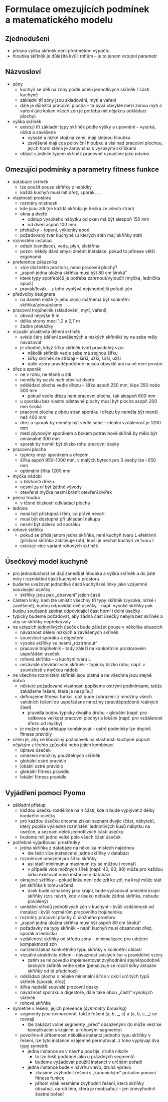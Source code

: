 # Formulace omezujících podmínek a matematického modelu

## Zjednodušení

- přesná výška skříněk není předmětem výpočtu
- hloubka skříněk je důležitá kvůli rohům – je to jenom vstupní parametr

## Názvosloví

- zóny
	- kuchyň se dělí na zóny podle účelu jednotlivých skříněk / částí kuchyně
	- základní tři zóny jsou skladování, mytí a vaření
	- dále je důležitá pracovní plocha – ta bývá obvykle mezi zónou mytí a vaření (ale kolem všech zón je potřeba mít nějakou odkládací plochu)
- výška skříněk
	- existují tři základní typy skříněk podle výšky a upevnění – vysoká, nízká a zavěšená
		- vysoké a nízké stojí na zemi, mají stejnou hloubku
		- zavěšené mají cca poloviční hloubku a visí nad pracovní plochou, jejich horní stěna je zarovnána s vysokými skříňkami
	- oblast s jedním typem skříněk pracovně označíme jako *pásmo*

## Omezující podmínky a parametry fitness funkce

- databáze skříněk
	- lze použít pouze skříňky z nabídky
	- každá kuchyň musí mít dřez, sporák, …
- vlastnosti prostoru
	- rozměry místnosti
	- kde jsou zdi (ne každá skřínka je hezká ze všech stran)
	- okna a dveře
		- odstup vysokého nábytku od oken má být alespoň 150 mm
		- od dveří aspoň 100 mm
	- překážky – topení, výklenky apod.
	- požadovaný tvar kuchyně (u kterých stěn mají skříňky stát)
- rozmístění instalací
	- odtah (ventilace), voda, plyn, elektřina
	- pozor: někdy dává smysl změnit instalace, pokud to přinese větší ergonomii
- preference zákazníka
	- více úložného prostoru, nebo pracovní plochy?
	- „aspoň jedna úložná skříňka musí být 80 cm široká“
	- které typy spotřebičů je potřeba zahrnout/vyloučit (myčka, lednička apod.)
	- pravák/levák – z toho vyplývá nejvhodnější pořadí zón
- předvolby designéra
	- na daném místě (v jeho okolí) má/nemá být konkrétní skříňka/zóna/pásmo
- pracovní trojúhelník (skladování, mytí, vaření)
	- obvod nejvýše 8 m
	- délka strany mezi 1,2 a 2,7 m
	- žádné překážky
- vizuální atraktivita dělení skříněk
	- svislé čáry (dělení zavěšených a nízkých skříněk) by na sebe měly navazovat
	- je vhodné, když šířky skříněk tvoří pravidelný vzor
		- několik skříněk vedle sebe má stejnou šířku
		- šířky skříněk se střídají – širší, užší, širší, užší
		- další vzory pravděpodobně nejsou obvyklé ani na ně není prostor
- dřez a sporák
	- ne v rohu, ne těsně u zdi
	- neměly by se *do nich* otevírat dveře
	- odkládací plocha vedle dřezu – šířka aspoň 250 mm, lépe 350 nebo 500 mm
		- pokud vedle dřezu není pracovní plocha, tak alespoň 600 mm
	- u sporáku bez vlastní odstavné plochy musí být plocha asopň 200 mm široká
	- pracovní plocha z obou stran sporáku i dřezu by neměla být menší než 400 mm
	- dřez a sporák by neměly být vedle sebe – ideální vzdálenost je 1200 mm
	- mezi plynovým sporákem a bokem potravinové skříně by mělo být minimálně 300 mm
	- sporák by neměl být blízko rohu pracovní desky
- pracovní plocha
	- typicky mezi sporákem a dřezem
	- šířka aspoň 950–1000 mm, v malých bytech pro 3 osoby lze i 650 mm
	- optimální šířka 1200 mm
- myčka nádobí
	- v blízkosti dřezu
	- nesmí za ní být žádné vývody
	- otevřená myčka nesmí bránit otevření dvířek
- pečicí trouba
	- v těsné blízkosti odkládací plocha
- lednice
	- musí být přístupná i těm, co právě nevaří
	- musí být dostupná při ukládání nákupu
	- nesmí být daleko od sporáku
- rohové skříňky
	- pokud se přidá jenom jedna skříňka, není kuchyň tvaru L efektivní (přidaná skříňka zablokuje roh), lepší je nechat kuchyň ve tvaru I
	- existuje více variant rohových skříněk

## Úsečkový model kuchyně

- pro jednoduchost se dají zanedbat hloubka a výška skříněk a do jisté míry i rozmístění částí kuchyně v prostoru
- budeme uvažovat jednotlivé části kuchyňské linky jako vzájemně související úsečky
	- skříňky jsou pak „obarvení“ jejich částí
- částem linky, kam lze umístit všechny tři typy skříněk (vysoké, nízké i zavěšené), budou odpovídat dvě úsečky – např. vysoké skříňky pak budou současně zabírat odpovídající část horní i dolní úsečky
- typicky budeme požadovat, aby žádná část úsečky nebyla bez skříněk a aby se skříňky nepřekrývaly
- na vztazích jednotlivých úseček bude záležet pouze v několika situacích
	- návaznost dělení nízkých a zavěšených skříněk
	- souvislost sporáku a digestoře
	- vysoké skříňky se nesmí „roztrhnout“
	- pracovní trojúhelník – tady záleží na konkrétním prostorovém uspořádání úseček
	- rohová skříňka – u kuchyní tvaru L
	- nezávislé otevírání více skříněk – typicky blízko rohu, např. v souvislosti s myčkou nádobí
- ne všechna rozmístění skříněk jsou platná a ne všechna jsou stejně dobrá
	- některé požadované vlastnosti popíšeme ostrými podmínkami, takže zakážeme řešení, která je nesplňují
	- definujeme fitness funkci, což bude zobrazení z množiny všech validních řešení do uspořádané množiny (pravděpodobně reálných čísel)
		- pravidla budou typicky dvojího druhu – globální (např. pro celkovou velikost pracovní plochy) a lokální (např. pro vzdálenost dřezu od myčky)
	- je možné oba přístupy kombinovat – ostré podmínky lze doplnit fitness pravidly
- cílem je, aby se libovolný požadavek na vlastnosti kuchyně popsat nějakým z těchto způsobů nebo jejich kombinací
	- úprava úseček
	- omezení množiny použitelných skříněk
	- globální ostré pravidlo
	- lokální ostré pravidlo
	- globální fitness pravidlo
	- lokální fitness pravidlo

## Vyjádření pomocí Pyomo

- základní přístup
	- každou úsečku rozdělíme na $n$ částí, kde $n$ bude vyplývat z délky konkrétní úsečky
	- pro každou úsečku chceme získat seznam dvojic (část, nábytek), který popíše výsledné rozmístění jednotlivých kusů nábytku na úsečce, a seznam délek jednotlivých částí úsečky
	- budeme mít jedno velké pole všech částí úseček
- potřebné vyjadřovací prostředky
	- jedna skříňka z databáze na několika místech najednou
		- lze řešit více instancemi jedné skříňky v databázi
	- rozměrové omezení pro šířku skříňky
		- asi stačí minimum a maximum (ty se můžou i rovnat)
		- v případě více možných šířek (např. 40, 60, 80) může pro každou šířku existovat nová instance v databázi
	- okrajové skříňky – pokud linka není ode zdi ke zdi, na kraji může stát jen skříňka k tomu určená
		- úsek bude označený jako krajní, bude vyžadovat umístění krajní skříňky (tzn. návrh, kde v úseku nebude žádná skříňka, nebude povolený)
	- umístění středů jednotlivých zón v kuchyni – kvůli vzdálenosti od instalací i kvůli rozměrům pracovního trojúhelníku
	- rozměry pracovní plochy či úložného prostoru
	- „aspoň jedna úložná skříňka musí být aspoň 80 cm široká“
	- požadavky na typy skříněk – např. kuchyň musí obsahovat dřez, sporák a ledničku
	- vzdálenost skříňky od středu zóny – minimalizace pro udržení kompaktnosti zón
	- nařízení/zákaz konkrétního typu skříňky v konkrétní oblasti
	- vizuální atraktivita dělení – návaznost svislých čar a pravidelné vzory
		- zatím se mi povedlo implementovat zvýhodnění stejně/podobně širokých skříněk vedle sebe (penalizuje se rozdíl šířky aktuální skříňky od té předchozí)
	- odkládací plocha o nějaké minimální šířce v okolí určitých typů skříněk (sporák, dřez)
	- šířka nejdelší souvislé pracovní desky
	- návaznost sporáku a digestoře, dále také obou „částí“ vysokých skříněk
	- rohová skříňka
- symetrie v řešení, jejich prevence (*symmetry breaking*)
	- segmenty jsou rovnocenné, takže řešení (a, b, \_, c) a (a, b, c, \_) se rovnají
		- lze zakázat volné segmenty „před“ obsazenými (to může vést ke komplikacím s krajními a rohovými segmenty)
	- povolíme-li přítomnost několika instancí jednoho typu skříňky v řešení, lze tyto instance vzájemně permutovat, z toho vyplývají dva typy symetrií:
		- jedna instance se v návrhu použije, druhá nikoliv
			- to lze řešit podobně jako u prázdných segmentů
			- budeme vyžadovat použití instancí v určitém pořadí
		- jedna instance bude v návrhu vlevo, druhá vpravo
			- zkusíme zvýhodnit řešení s „kanonickým“ pořadím pomocí fitness funkce
			- přitom však nesmíme zvýhodnit řešení, která skříňky obsahují, oproti těm, která je neobsahují – jen znevýhodnit špatné pořadí
